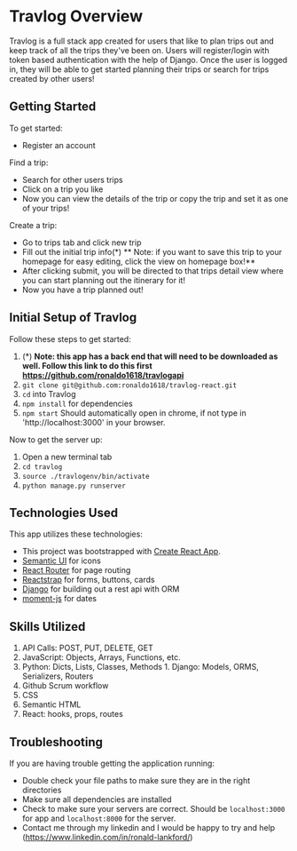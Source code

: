 
# Travlog Overview
Travlog is a full stack app created for users that like to plan trips out and keep track of all the trips they've been on. Users will register/login with token based authentication with the help of Django. Once the user is logged in, they will be able to get started planning their trips or search for trips created by other users!

## Getting Started
  To get started:
  * Register an account
  
  Find a trip:
  * Search for other users trips
  * Click on a trip you like
  * Now you can view the details of the trip or copy the trip and set it as one of your trips!
  
  Create a trip:
  * Go to trips tab and click new trip
  * Fill out the initial trip info(*) ** Note: if you want to save this trip to your homepage for easy editing, click the view on homepage box!**
  * After clicking submit, you will be directed to that trips detail view where you can start planning out the itinerary for it!
  * Now you have a trip planned out!

## Initial Setup of Travlog
  Follow these steps to get started:
  1. (*) **Note: this app has a back end that will need to be downloaded as well. Follow this link to do this first https://github.com/ronaldo1618/travlogapi**
  1. `git clone git@github.com:ronaldo1618/travlog-react.git`
  1. `cd` into Travlog
  1. `npm install` for dependencies
  1. `npm start` Should automatically open in chrome, if not type in 'http://localhost:3000' in your browser.

  Now to get the server up:
  1. Open a new terminal tab
  1. `cd travlog`
  1. `source ./travlogenv/bin/activate`
  1. `python manage.py runserver`

## Technologies Used
  This app utilizes these technologies:
  * This project was bootstrapped with [Create React App](https://github.com/facebook/create-react-app).
  * [Semantic UI](https://react.semantic-ui.com/) for icons
  * [React Router](https://reacttraining.com/react-router/) for page routing
  * [Reactstrap](https://reactstrap.github.io/) for forms, buttons, cards
  * [Django](https://www.djangoproject.com/) for building out a rest api with ORM
  * [moment-js](https://momentjs.com/) for dates

## Skills Utilized
  1. API Calls: POST, PUT, DELETE, GET
  1. JavaScript: Objects, Arrays, Functions, etc.
  1. Python: Dicts, Lists, Classes, Methods         1. Django: Models, ORMS, Serializers, Routers
  1. Github Scrum workflow
  1. CSS
  1. Semantic HTML
  1. React: hooks, props, routes

## Troubleshooting
  If you are having trouble getting the application running:
  * Double check your file paths to make sure they are in the right directories
  * Make sure all dependencies are installed
  * Check to make sure your servers are correct. Should be `localhost:3000` for app and `localhost:8000` for the server.
  * Contact me through my linkedin and I would be happy to try and help (https://www.linkedin.com/in/ronald-lankford/)
